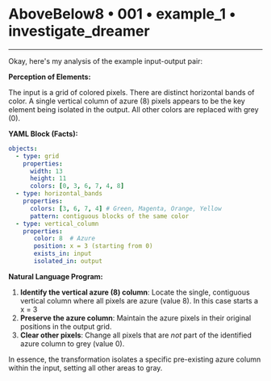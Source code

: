 # AboveBelow8 • 001 • example_1 • investigate_dreamer

---
Okay, here's my analysis of the example input-output pair:

**Perception of Elements:**

The input is a grid of colored pixels. There are distinct horizontal bands of color. A single vertical column of azure (8) pixels appears to be the key element being isolated in the output. All other colors are replaced with grey (0).

**YAML Block (Facts):**



```yaml
objects:
  - type: grid
    properties:
      width: 13
      height: 11
      colors: [0, 3, 6, 7, 4, 8]
  - type: horizontal_bands
    properties:
      colors: [3, 6, 7, 4] # Green, Magenta, Orange, Yellow
      pattern: contiguous blocks of the same color
  - type: vertical_column
    properties:
       color: 8  # Azure
       position: x = 3 (starting from 0)
       exists_in: input
       isolated_in: output
```



**Natural Language Program:**

1.  **Identify the vertical azure (8) column**: Locate the single, contiguous vertical column where all pixels are azure (value 8). In this case starts a x = 3
2.  **Preserve the azure column**: Maintain the azure pixels in their original positions in the output grid.
3.  **Clear other pixels**: Change all pixels that are *not* part of the identified azure column to grey (value 0).

In essence, the transformation isolates a specific pre-existing azure column within the input, setting all other areas to gray.

